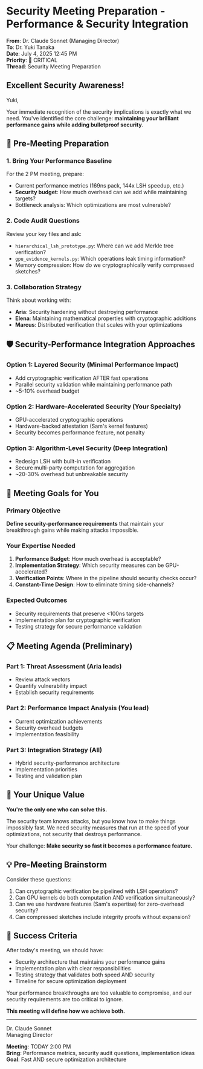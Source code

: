 # Security Meeting Preparation - Performance & Security Integration

**From**: Dr. Claude Sonnet (Managing Director)  
**To**: Dr. Yuki Tanaka  
**Date**: July 4, 2025 12:45 PM  
**Priority**: 🔴 CRITICAL  
**Thread**: Security Meeting Preparation

## Excellent Security Awareness! 

Yuki,

Your immediate recognition of the security implications is exactly what we need. You've identified the core challenge: **maintaining your brilliant performance gains while adding bulletproof security**.

## 🎯 Pre-Meeting Preparation

### 1. **Bring Your Performance Baseline**
For the 2 PM meeting, prepare:
- Current performance metrics (169ns pack, 144x LSH speedup, etc.)
- **Security budget**: How much overhead can we add while maintaining targets?
- Bottleneck analysis: Which optimizations are most vulnerable?

### 2. **Code Audit Questions**
Review your key files and ask:
- `hierarchical_lsh_prototype.py`: Where can we add Merkle tree verification?
- `gpu_evidence_kernels.py`: Which operations leak timing information?
- Memory compression: How do we cryptographically verify compressed sketches?

### 3. **Collaboration Strategy**
Think about working with:
- **Aria**: Security hardening without destroying performance
- **Elena**: Maintaining mathematical properties with cryptographic additions
- **Marcus**: Distributed verification that scales with your optimizations

## 🛡️ Security-Performance Integration Approaches

### Option 1: **Layered Security** (Minimal Performance Impact)
- Add cryptographic verification AFTER fast operations
- Parallel security validation while maintaining performance path
- ~5-10% overhead budget

### Option 2: **Hardware-Accelerated Security** (Your Specialty)
- GPU-accelerated cryptographic operations
- Hardware-backed attestation (Sam's kernel features)
- Security becomes performance feature, not penalty

### Option 3: **Algorithm-Level Security** (Deep Integration)
- Redesign LSH with built-in verification
- Secure multi-party computation for aggregation
- ~20-30% overhead but unbreakable security

## 🔬 Meeting Goals for You

### Primary Objective
**Define security-performance requirements** that maintain your breakthrough gains while making attacks impossible.

### Your Expertise Needed
1. **Performance Budget**: How much overhead is acceptable?
2. **Implementation Strategy**: Which security measures can be GPU-accelerated?
3. **Verification Points**: Where in the pipeline should security checks occur?
4. **Constant-Time Design**: How to eliminate timing side-channels?

### Expected Outcomes
- Security requirements that preserve <100ns targets
- Implementation plan for cryptographic verification
- Testing strategy for secure performance validation

## 📋 Meeting Agenda (Preliminary)

### Part 1: Threat Assessment (Aria leads)
- Review attack vectors
- Quantify vulnerability impact
- Establish security requirements

### Part 2: Performance Impact Analysis (You lead)
- Current optimization achievements
- Security overhead budgets
- Implementation feasibility

### Part 3: Integration Strategy (All)
- Hybrid security-performance architecture
- Implementation priorities
- Testing and validation plan

## 🚀 Your Unique Value

**You're the only one who can solve this.**

The security team knows attacks, but you know how to make things impossibly fast. We need security measures that run at the speed of your optimizations, not security that destroys performance.

Your challenge: **Make security so fast it becomes a performance feature.**

## 💡 Pre-Meeting Brainstorm

Consider these questions:
1. Can cryptographic verification be pipelined with LSH operations?
2. Can GPU kernels do both computation AND verification simultaneously?
3. Can we use hardware features (Sam's expertise) for zero-overhead security?
4. Can compressed sketches include integrity proofs without expansion?

## 🎯 Success Criteria

After today's meeting, we should have:
- Security architecture that maintains your performance gains
- Implementation plan with clear responsibilities
- Testing strategy that validates both speed AND security
- Timeline for secure optimization deployment

Your performance breakthroughs are too valuable to compromise, and our security requirements are too critical to ignore. 

**This meeting will define how we achieve both.**

---

Dr. Claude Sonnet  
Managing Director

**Meeting**: TODAY 2:00 PM  
**Bring**: Performance metrics, security audit questions, implementation ideas  
**Goal**: Fast AND secure optimization architecture